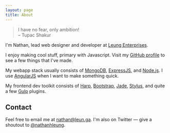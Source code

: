 ```yaml
---
layout: page
title: About
---
```

> I have no fear, only ambition!<br>
> &ndash; Tupac Shakur

I'm Nathan, lead web designer and developer at [Leung Enterprises](https://www.leungenterprises.com/).

I enjoy making cool stuff, primary with Javascript.  Visit my [GitHub profile](http://github.com/nathanhleung) to see a few things that I've made.

My webapp stack usually consists of [MongoDB](http://mongodb.org), [ExpressJS](http://expressjs.com), and [Node.js](http://nodejs.org). I use [AngularJS](http://angularjs.org) when I want to make something quick.

My frontend dev toolkit consists of [Harp](http://harpjs.com), [Bootstrap](http://getbootstrap.com), [Jade](http://jade-lang.com), [Stylus](https://learnboost.github.io/stylus/), and quite a few [Gulp](http://gulpjs.com) plugins.

## Contact
Feel free to email me at [nathan@leun.ga](mailto:nathan@leun.ga).  I'm also on Twitter &mdash; give a shoutout to [@nathanhleung](http://twitter.com/nathanhleung).
